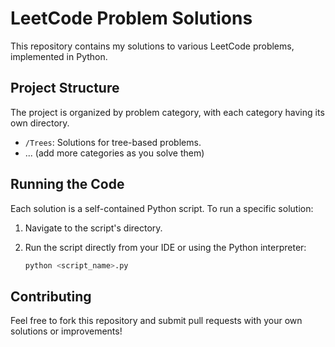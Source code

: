# LeetCode Problem Solutions

This repository contains my solutions to various LeetCode problems, implemented in Python.

## Project Structure

The project is organized by problem category, with each category having its own directory.

-   `/Trees`: Solutions for tree-based problems.
-   ... (add more categories as you solve them)

## Running the Code

Each solution is a self-contained Python script. To run a specific solution:

1.  Navigate to the script's directory.
2.  Run the script directly from your IDE or using the Python interpreter:

    ```bash
    python <script_name>.py
    ```

## Contributing

Feel free to fork this repository and submit pull requests with your own solutions or improvements!
